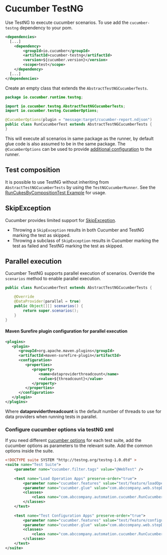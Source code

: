 Cucumber TestNG 
==============

Use TestNG to execute cucumber scenarios. To use add the `cucumber-testng` dependency to your pom.

```xml
<dependencies>
  [...]
    <dependency>
        <groupId>io.cucumber</groupId>
        <artifactId>cucumber-testng</artifactId>
        <version>${cucumber.version}</version>
        <scope>test</scope>
    </dependency>
  [...]
</dependencies>
```

Create an empty class that extends the `AbstractTestNGCucumberTests`.

```java
package io.cucumber.runtime.testng;

import io.cucumber.testng.AbstractTestNGCucumberTests;
import io.cucumber.testng.CucumberOptions;

@CucumberOptions(plugin = "message:target/cucumber-report.ndjson")
public class RunCucumberTest extends AbstractTestNGCucumberTests {
}
```

This will execute all scenarios in same package as the runner, by default glue code is also assumed to be in the same 
package. The `@CucumberOptions` can be used to provide
[additional configuration](https://docs.cucumber.io/cucumber/api/#list-configuration-options) to the runner. 

## Test composition ##

It is possible to use TestNG without inheriting from `AbstractTestNGCucumberTests` by using the `TestNGCucumberRunner`. 
See the [RunCukesByCompositionTest Example](../examples/java-calculator-testng/src/test/java/cucumber/examples/java/calculator/RunCukesByCompositionTest.java) 
for usage.

## SkipException ##

Cucumber provides limited support for [SkipException](https://jitpack.io/com/github/cbeust/testng/master/javadoc/org/testng/SkipException.html).

* Throwing a `SkipException` results in both Cucumber and TestNG marking the test as skipped.
* Throwing a subclass of `SkipException` results in Cucumber marking the test as failed and TestNG marking the test 
as skipped.

## Parallel execution ##

Cucumber TestNG supports parallel execution of scenarios. Override the `scenarios` method to enable parallel execution.

```java
public class RunCucumberTest extends AbstractTestNGCucumberTests {

    @Override
    @DataProvider(parallel = true)
    public Object[][] scenarios() {
        return super.scenarios();
    }
}
```

#### Maven Surefire plugin configuration for parallel execution ####

```xml
<plugins>
   <plugin>
      <groupId>org.apache.maven.plugins</groupId>
      <artifactId>maven-surefire-plugin</artifactId>
      <configuration>
         <properties>
            <property>
               <name>dataproviderthreadcount</name>
               <value>${threadcount}</value>
            </property>
         </properties>
      </configuration>
   </plugin>
</plugins>
```
Where **dataproviderthreadcount** is the default number of threads to use for data providers when running tests in parallel.

### Configure cucumber options via testNG xml

If you need different [cucumber options](https://github.com/cucumber/cucumber-jvm/blob/main/core/src/main/java/io/cucumber/core/options/Constants.java) for each test suite, add the cucumber options as parameters to the relevant suite. Add the common options inside the suite.

```xml
<!DOCTYPE suite SYSTEM "http://testng.org/testng-1.0.dtd" >
<suite name="Test Suite">
	<parameter name="cucumber.filter.tags" value="@WebTest" />
	
	<test name="Load Operation Apps" preserve-order="true">
		<parameter name="cucumber.features" value="test/feature/loadOperationApps"/>
		<parameter name="cucumber.glue" value="com.abccompany.web.stepDefinitions.operationApps"/>
		<classes>
			<class name="com.abccompany.automation.cucumber.RunCucumberTests"/>
		</classes>
	</test>
 	
	<test name="Test Configuration Apps" preserve-order="true">
		<parameter name="cucumber.features" value="test/feature/configurationApps/"/>
		<parameter name="cucumber.glue" value="com.abccompany.web.stepDefinitions.configurationApps"/>
		<classes>
			<class name="com.abccompany.automation.cucumber.RunCucumberTests"/>
		</classes>
	</test>
</suite>
```
